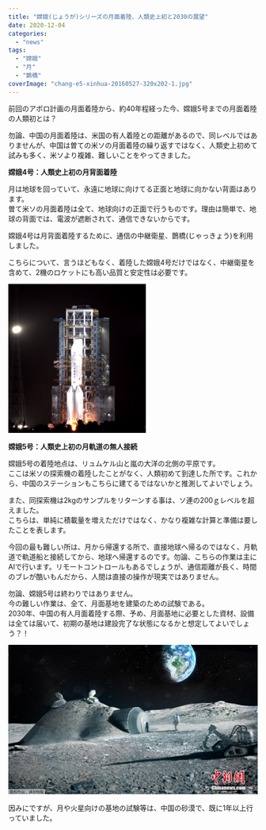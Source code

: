 ```yaml
---
title: "嫦娥(じょうが)シリーズの月面着陸、人類史上初と2030の展望"
date: 2020-12-04
categories: 
  - "news"
tags: 
  - "嫦娥"
  - "月"
  - "鵲橋"
coverImage: "chang-e5-xinhua-20160527-320x202-1.jpg"
---
```


前回のアポロ計画の月面着陸から、約40年程経った今、嫦娥5号までの月面着陸の人類初とは？

勿論、中国の月面着陸は、米国の有人着陸との距離があるので、同レベルではありませんが、中国は曽ての米ソの月面着陸の繰り返すではなく、人類史上初めて試みも多く、米ソより複雑、難しいことをやってきました。

**嫦娥4号：人類史上初の月背面着陸**

月は地球を回っていて、永遠に地球に向けてる正面と地球に向かない背面はあります。  
曽て米ソの月面着陸は全て、地球向けの正面で行うものです。理由は簡単で、地球の背面では、電波が遮断されて、通信できないからです。

嫦娥4号は月背面着陸するために、通信の中継衛星、鵲橋(じゃっきょう)を利用しました。

こちらについて、言うほどもなく、着陸した嫦娥4号だけではなく、中継衛星を含めて、2機のロケットにも高い品質と安定性は必要です。

![](images/Launch_of_Change_5-278x300.png)

**嫦娥5号：人類史上初の月軌道の無人接続**

嫦娥5号の着陸地点は、リュムケル山と嵐の大洋の北側の平原です。  
ここは米ソの探索機の着陸したことがなく、人類初めて到達した所です。これから、中国のステーションもこちらに建てるではないかと推測してよいでしょう。

また、同探索機は2kgのサンプルをリターンする事は、ソ連の200ｇレベルを超えました。  
こちらは、単純に積載量を増えただけではなく、かなり複雑な計算と準備は要したことを表します。

今回の最も難しい所は、月から帰還する所で、直接地球へ帰るのではなく、月軌道で軌道船と接続してから、地球へ帰還するのです。勿論、こちらの作業は主にAIで行います。リモートコントロールもあるでしょうが、通信距離が長く、時間のブレが酷いもんだから、人間は直接の操作が現実ではありません。

勿論、嫦娥5号は終わりではありません。  
今の難しい作業は、全て、月面基地を建築のための試験である。  
2030年、中国の有人月面着陸する際、予め、月面基地に必要とした資材、設備は全ては届いて、初期の基地は建設完了な状態になるかと想定してよいでしょう？！

![](images/unnamed.jpg)

因みにですが、月や火星向けの基地の試験等は、中国の砂漠で、既に1年以上行っていました。
